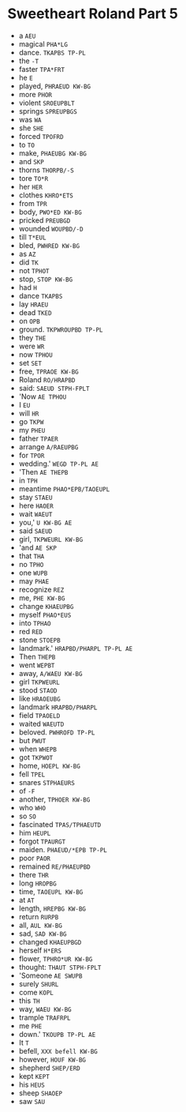 # Sweetheart Roland Part 5

* a `AEU`
* magical `PHA*LG`
* dance. `TKAPBS TP-PL`
* the `-T`
* faster `TPA*FRT`
* he `E`
* played, `PHRAEUD KW-BG`
* more `PHOR`
* violent `SROEUPBLT`
* springs `SPREUPBGS`
* was `WA`
* she `SHE`
* forced `TPOFRD`
* to `TO`
* make, `PHAEUBG KW-BG`
* and `SKP`
* thorns `THORPB/-S`
* tore `TO*R`
* her `HER`
* clothes `KHRO*ETS`
* from `TPR`
* body, `PWO*ED KW-BG`
* pricked `PREUBGD`
* wounded `WOUPBD/-D`
* till `T*EUL`
* bled, `PWHRED KW-BG`
* as `AZ`
* did `TK`
* not `TPHOT`
* stop, `STOP KW-BG`
* had `H`
* dance `TKAPBS`
* lay `HRAEU`
* dead `TKED`
* on `OPB`
* ground. `TKPWROUPBD TP-PL`
* they `THE`
* were `WR`
* now `TPHOU`
* set `SET`
* free, `TPRAOE KW-BG`
* Roland `RO/HRAPBD`
* said: `SAEUD STPH-FPLT`
* 'Now `AE TPHOU`
* I `EU`
* will `HR`
* go `TKPW`
* my `PHEU`
* father `TPAER`
* arrange `A/RAEUPBG`
* for `TPOR`
* wedding.' `WEGD TP-PL AE`
* 'Then `AE THEPB`
* in `TPH`
* meantime `PHAO*EPB/TAOEUPL`
* stay `STAEU`
* here `HAOER`
* wait `WAEUT`
* you,' `U KW-BG AE`
* said `SAEUD`
* girl, `TKPWEURL KW-BG`
* 'and `AE SKP`
* that `THA`
* no `TPHO`
* one `WUPB`
* may `PHAE`
* recognize `REZ`
* me, `PHE KW-BG`
* change `KHAEUPBG`
* myself `PHAO*EUS`
* into `TPHAO`
* red `RED`
* stone `STOEPB`
* landmark.' `HRAPBD/PHARPL TP-PL AE`
* Then `THEPB`
* went `WEPBT`
* away, `A/WAEU KW-BG`
* girl `TKPWEURL`
* stood `STAOD`
* like `HRAOEUBG`
* landmark `HRAPBD/PHARPL`
* field `TPAOELD`
* waited `WAEUTD`
* beloved. `PWHROFD TP-PL`
* but `PWUT`
* when `WHEPB`
* got `TKPWOT`
* home, `HOEPL KW-BG`
* fell `TPEL`
* snares `STPHAEURS`
* of `-F`
* another, `TPHOER KW-BG`
* who `WHO`
* so `SO`
* fascinated `TPAS/TPHAEUTD`
* him `HEUPL`
* forgot `TPAURGT`
* maiden. `PHAEUD/*EPB TP-PL`
* poor `PAOR`
* remained `RE/PHAEUPBD`
* there `THR`
* long `HROPBG`
* time, `TAOEUPL KW-BG`
* at `AT`
* length, `HREPBG KW-BG`
* return `RURPB`
* all, `AUL KW-BG`
* sad, `SAD KW-BG`
* changed `KHAEUPBGD`
* herself `H*ERS`
* flower, `TPHRO*UR KW-BG`
* thought: `THAUT STPH-FPLT`
* 'Someone `AE SWUPB`
* surely `SHURL`
* come `KOPL`
* this `TH`
* way, `WAEU KW-BG`
* trample `TRAFRPL`
* me `PHE`
* down.' `TKOUPB TP-PL AE`
* It `T`
* befell, `XXX befell KW-BG`
* however, `HOUF KW-BG`
* shepherd `SHEP/ERD`
* kept `KEPT`
* his `HEUS`
* sheep `SHAOEP`
* saw `SAU`
